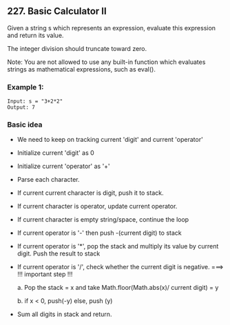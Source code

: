 ## 227. Basic Calculator II

Given a string s which represents an expression, evaluate this expression and return its value. 

The integer division should truncate toward zero.

Note: You are not allowed to use any built-in function which evaluates strings as mathematical expressions, such as eval().

### Example 1:

```
Input: s = "3+2*2"
Output: 7
```

### Basic idea
- We need to keep on tracking current 'digit' and current 'operator'
- Initialize current 'digit' as 0
- Initialize current 'operator' as '+'
- Parse each character.
- If current current character is digit, push it to stack.
- If current character is operator, update current operator.
- If current character is empty string/space, continue the loop
- If current operator is '-' then push -(current digit) to stack
- If current operator is '*', pop the stack and multiply its value by current digit. Push the result to stack
- If current operator is '/', check whether the current digit is negative.  ===> !!! important step !!!

    a. Pop the stack = x and take Math.floor(Math.abs(x)/ current digit) = y
    
    b. if x < 0, push(-y) else, push (y)
- Sum all digits in stack and return.
